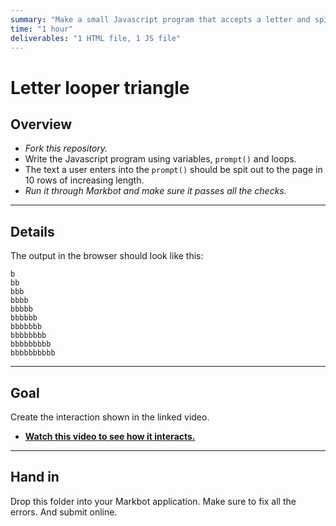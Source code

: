 ```yaml
---
summary: "Make a small Javascript program that accepts a letter and spits it out a triangle of the letter."
time: "1 hour"
deliverables: "1 HTML file, 1 JS file"
---
```


# Letter looper triangle

## Overview

- *Fork this repository.*
- Write the Javascript program using variables, `prompt()` and loops.
- The text a user enters into the `prompt()` should be spit out to the page in 10 rows of increasing length.
- *Run it through Markbot and make sure it passes all the checks.*

---

## Details

The output in the browser should look like this:

```
b
bb
bbb
bbbb
bbbbb
bbbbbb
bbbbbbb
bbbbbbbb
bbbbbbbbb
bbbbbbbbbb
```

---

## Goal

Create the interaction shown in the linked video.

- [**Watch this video to see how it interacts.**](https://video-assets.learntheweb.courses/web-dev-js/letter-looper-triangle.mp4)

---

## Hand in

Drop this folder into your Markbot application. Make sure to fix all the errors. And submit online.
